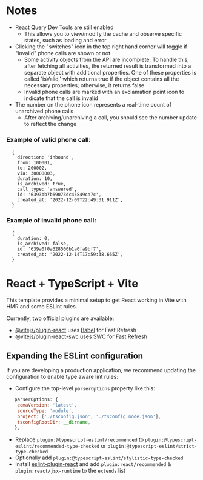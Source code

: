 # Notes

- React Query Dev Tools are still enabled
  - This allows you to view/modify the cache and observe specific states, such as loading and error
- Clicking the "switches" icon in the top right hand corner will toggle if "invalid" phone calls are shown or not
  - Some activity objects from the API are incomplete. To handle this, after fetching all activities, the returned result is transformed into a separate object with additional properties. One of these properties is called 'isValid,' which returns true if the object contains all the necessary properties; otherwise, it returns false
  - Invalid phone calls are marked with an exclamation point icon to indicate that the call is invalid
- The number on the phone icon represents a real-time count of unarchived phone calls
  - After archiving/unarchiving a call, you should see the number update to reflect the change


### Example of valid phone call:

```
  {
    direction: 'inbound',
    from: 100001,
    to: 200002,
    via: 30000003,
    duration: 10,
    is_archived: true,
    call_type: 'answered',
    id: '6393bb7b69073dc45849ca7c',
    created_at: '2022-12-09T22:49:31.911Z',
  }
```

### Example of invalid phone call:

```
  {
    duration: 0,
    is_archived: false,
    id: '639a0f0a328500b1a0fa9bf7',
    created_at: '2022-12-14T17:59:38.665Z',
  }
```

# React + TypeScript + Vite

This template provides a minimal setup to get React working in Vite with HMR and some ESLint rules.

Currently, two official plugins are available:

- [@vitejs/plugin-react](https://github.com/vitejs/vite-plugin-react/blob/main/packages/plugin-react/README.md) uses [Babel](https://babeljs.io/) for Fast Refresh
- [@vitejs/plugin-react-swc](https://github.com/vitejs/vite-plugin-react-swc) uses [SWC](https://swc.rs/) for Fast Refresh

## Expanding the ESLint configuration

If you are developing a production application, we recommend updating the configuration to enable type aware lint rules:

- Configure the top-level `parserOptions` property like this:

```js
   parserOptions: {
    ecmaVersion: 'latest',
    sourceType: 'module',
    project: ['./tsconfig.json', './tsconfig.node.json'],
    tsconfigRootDir: __dirname,
   },
```

- Replace `plugin:@typescript-eslint/recommended` to `plugin:@typescript-eslint/recommended-type-checked` or `plugin:@typescript-eslint/strict-type-checked`
- Optionally add `plugin:@typescript-eslint/stylistic-type-checked`
- Install [eslint-plugin-react](https://github.com/jsx-eslint/eslint-plugin-react) and add `plugin:react/recommended` & `plugin:react/jsx-runtime` to the `extends` list
